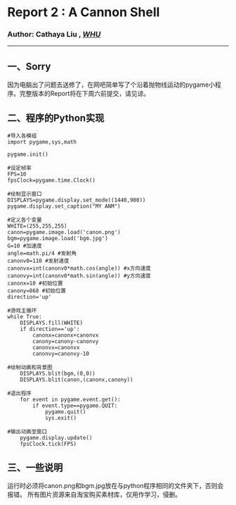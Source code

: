 # Report 2 : A Cannon Shell
### Author: Cathaya Liu ,   [*WHU*](http://physics.whu.edu.cn/)

***

## 一、Sorry
因为电脑出了问题去送修了，在网吧简单写了个沿着抛物线运动的pygame小程序。完整版本的Report将在下周六前提交，请见谅。

## 二、程序的Python实现
```
#导入各模组
import pygame,sys,math

pygame.init()

#设定帧率
FPS=10
fpsClock=pygame.time.Clock()

#绘制显示窗口
DISPLAYS=pygame.display.set_mode((1440,900))
pygame.display.set_caption("MY ANM")

#定义各个变量
WHITE=(255,255,255)
canon=pygame.image.load('canon.png')
bgm=pygame.image.load('bgm.jpg')
G=10 #加速度
angle=math.pi/4 #发射角
canonv0=110 #发射速度
canonvx=int(canonv0*math.cos(angle)) #x方向速度
canonvy=int(canonv0*math.sin(angle)) #y方向速度
canonx=10 #初始位置
canony=868 #初始位置
direction='up'

#游戏主循环
while True:
    DISPLAYS.fill(WHITE)
    if direction=='up':
        canonx=canonx+canonvx
        canony=canony-canonvy
        canonvx=canonvx
        canonvy=canonvy-10

#绘制动画和背景图
    DISPLAYS.blit(bgm,(0,0))
    DISPLAYS.blit(canon,(canonx,canony))
    
#退出程序
    for event in pygame.event.get():
        if event.type==pygame.QUIT:
            pygame.quit()
            sys.exit()
     
#输出动画至窗口     
    pygame.display.update()
    fpsClock.tick(FPS)
```
## 三、一些说明
运行时必须将canon.png和bgm.jpg放在与python程序相同的文件夹下，否则会报错。
所有图片资源来自淘宝购买素材库，仅用作学习，侵删。
